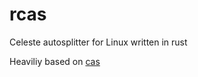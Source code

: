 # rcas
Celeste autosplitter for Linux written in rust

Heaviliy based on [cas](https://sr.ht/~bfiedler/cas/)
